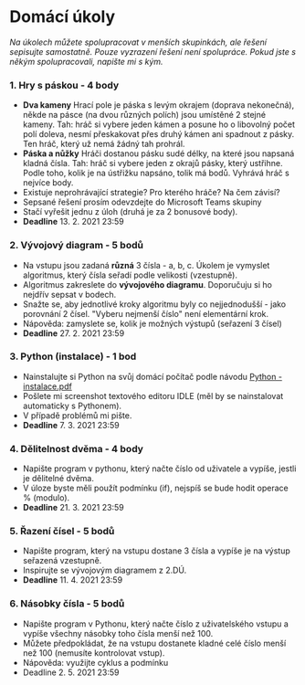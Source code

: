 # Domácí úkoly

*Na úkolech můžete spolupracovat v menších skupinkách, ale řešení sepisujte samostatně. Pouze vyzrazení řešení není spolupráce. Pokud jste s někým spolupracovali, napište mi s kým.*

### 1. Hry s páskou - 4 body
- **Dva kameny** Hrací pole je páska s levým okrajem (doprava nekonečná), někde na pásce (na dvou různých polích) jsou umístěné 2 stejné kameny. Tah: hráč si vybere jeden kámen a posune ho o libovolný počet polí doleva, nesmí přeskakovat přes druhý kámen ani spadnout z pásky. Ten hráč, který už nemá žádný tah prohrál. 
- **Páska a nůžky** Hráči dostanou pásku sudé délky, na které jsou napsaná kladná čísla. Tah: hráč si vybere jeden z okrajů pásky, který ustřihne. Podle toho, kolik je na ústřižku napsáno, tolik má bodů. Vyhrává hráč s nejvíce body.
- Existuje neprohrávající strategie? Pro kterého hráče? Na čem závisí?
- Sepsané řešení prosím odevzdejte do Microsoft Teams skupiny
- Stačí vyřešit jednu z úloh (druhá je za 2 bonusové body).
- **Deadline** 13. 2. 2021 23:59

### 2. Vývojový diagram - 5 bodů
- Na vstupu jsou zadaná **různá** 3 čísla - a, b, c. Úkolem je vymyslet algoritmus, který čísla seřadí podle velikosti (vzestupně).
- Algoritmus zakreslete do **vývojového diagramu**. Doporučuju si ho nejdřív sepsat v bodech.
- Snažte se, aby jednotlivé kroky algoritmu byly co nejjednodušší - jako porovnání 2 čísel. "Vyberu nejmenší číslo" není elementární krok.
- Nápověda: zamyslete se, kolik je možných výstupů (seřazení 3 čísel)
- **Deadline** 27. 2. 2021 23:59

### 3. Python (instalace) - 1 bod
- Nainstalujte si Python na svůj domácí počítač podle návodu [Python - instalace.pdf](https://github.com/bliakher/malgym_7AG/files/6060134/Python.-.instalace.pdf)
- Pošlete mi screenshot textového editoru IDLE (měl by se nainstalovat automaticky s Pythonem).
- V případě problémů mi pište.
- **Deadline** 7. 3. 2021 23:59

### 4. Dělitelnost dvěma - 4 body
- Napište program v pythonu, který načte číslo od uživatele a vypíše, jestli je dělitelné dvěma.
- V úloze byste měli použít podmínku (if), nejspíš se bude hodit operace % (modulo).
- **Deadline** 21. 3. 2021 23:59

### 5. Řazení čísel - 5 bodů
- Napište program, který na vstupu dostane 3 čísla a vypíše je na výstup seřazená vzestupně.
- Inspirujte se vývojovým diagramem z 2.DÚ.
- **Deadline** 11. 4. 2021 23:59

### 6. Násobky čísla - 5 bodů
- Napište program v Pythonu, který načte číslo z uživatelského vstupu a vypíše všechny násobky toho čísla menší než 100.
- Můžete předpokládat, že na vstupu dostanete kladné celé číslo menší než 100 (nemusíte kontrolovat vstup).
- Nápověda: využijte cyklus a podmínku
- Deadline 2. 5. 2021 23:59
